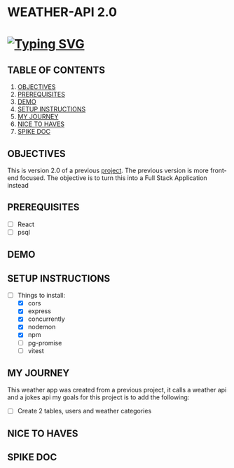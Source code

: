 # WEATHER-API 2.0

# [![Typing SVG](https://readme-typing-svg.demolab.com?font=Fira+Code&weight=600&size=20&pause=5000&center=true&vCenter=true&multiline=true&lines=WEATHER+APP+2.0)](https://git.io/typing-svg)

## TABLE OF CONTENTS 
1. [OBJECTIVES](#objectives)
2. [PREREQUISITES](#prerequisites)
3. [DEMO](#demo)
4. [SETUP INSTRUCTIONS](#setup)
5. [MY JOURNEY](#journey)
6. [NICE TO HAVES](#nice)
7. [SPIKE DOC](#spike)

## OBJECTIVES <a name="objectives"></a>
This is version 2.0 of a previous [project](https://github.com/wk642/weather-app-2.0). The previous version is more front-end focused. The objective is to turn this into a Full Stack Application instead

## PREREQUISITES <a name="prerequisites"></a>
- [ ] React
- [ ] psql

## DEMO <a name="demo"></a>

## SETUP INSTRUCTIONS <a name="setup"></a>
- [ ] Things to install:
  - [x] cors
  - [x] express
  - [x] concurrently
  - [x] nodemon
  - [x] npm
  - [ ] pg-promise
  - [ ] vitest

## MY JOURNEY <a name="journey"></a>
This weather app was created from a previous project, it calls a weather api and a jokes api my goals for this project is to add the following:

- [ ] Create 2 tables, users and weather categories


## NICE TO HAVES <a name="nice"></a>

## SPIKE DOC <a name="spike"></a>
